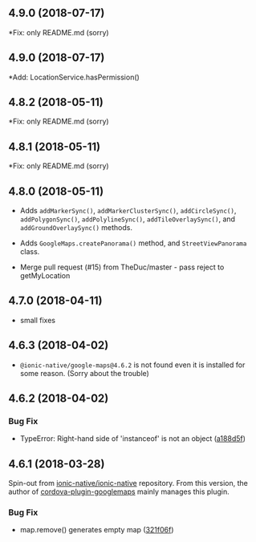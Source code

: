 <a name="4.9.1"></a>
## 4.9.0 (2018-07-17)

*Fix: only README.md (sorry)

<a name="4.9.0"></a>
## 4.9.0 (2018-07-17)

*Add: LocationService.hasPermission()

<a name="4.8.2"></a>
## 4.8.2 (2018-05-11)

*Fix: only README.md (sorry)

<a name="4.8.1"></a>
## 4.8.1 (2018-05-11)

*Fix: only README.md (sorry)

<a name="4.8.0"></a>
## 4.8.0 (2018-05-11)

* Adds `addMarkerSync()`, `addMarkerClusterSync()`, `addCircleSync()`, `addPolygonSync()`, `addPolylineSync()`, `addTileOverlaySync()`, and  `addGroundOverlaySync()` methods.

* Adds `GoogleMaps.createPanorama()` method, and `StreetViewPanorama` class.

* Merge pull request (#15) from TheDuc/master - pass reject to getMyLocation

<a name="4.7.0"></a>
## 4.7.0 (2018-04-11)

* small fixes

<a name="4.6.3"></a>
## 4.6.3 (2018-04-02)

* `@ionic-native/google-maps@4.6.2` is not found even it is installed for some reason.
  (Sorry about the trouble)

<a name="4.6.2"></a>
## 4.6.2 (2018-04-02)

### Bug Fix
* TypeError: Right-hand side of 'instanceof' is not an object ([a188d5f](https://github.com/ionic-team/ionic-native-google-maps/commit/a188d5f))

<a name="4.6.1"></a>
## 4.6.1 (2018-03-28)

Spin-out from [ionic-native/ionic-native](https://github.com/ionic-team/ionic-native/) repository.
From this version, the author of [cordova-plugin-googlemaps](https://github.com/mapsplugin/cordova-plugin-googlemaps) mainly manages this plugin.

### Bug Fix
* map.remove() generates empty map ([321f06f](https://github.com/ionic-team/ionic-native-google-maps/commit/321f06f))
